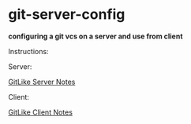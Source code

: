 # git-server-config

**configuring a git vcs on a server and use from client**

Instructions:

Server:<br>


[GitLike Server Notes](https://gitlab.com/omid7798/git-server-config/-/blob/server/GITLIKE_SERVER.md)<br>

Client:<br>

[GitLike Client Notes](https://gitlab.com/omid7798/git-server-config/-/blob/client/GITLIKE_CLIENT.md)